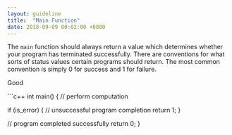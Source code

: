 ```yaml
---
layout: guideline
title:  "Main Function"
date: 2018-09-09 00:02:00 +0800
---
```


The `main` function should always return a value which determines whether your program has terminated successfully.
There are conventions for what sorts of status values certain programs should return.
The most common convention is simply 0 for success and 1 for failure.


<p class="s-tag-caption do">Good</p>
```c++
int main() {
  // perform computation

  if (is_error) {
    // unsuccessful program completion
    return 1;
  }

  // program completed successfully
  return 0;
}
```
